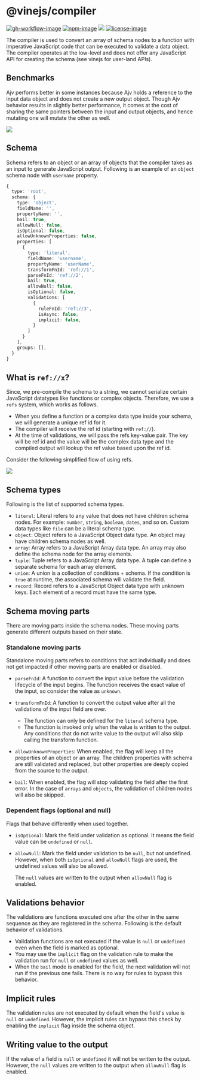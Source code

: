 # @vinejs/compiler

[![gh-workflow-image]][gh-workflow-url] [![npm-image]][npm-url] ![][typescript-image] [![license-image]][license-url]

The compiler is used to convert an array of schema nodes to a function with imperative JavaScript code that can be executed to validate a data object. The compiler operates at the low-level and does not offer any JavaScript API for creating the schema (see vinejs for user-land APIs).

## Benchmarks

Ajv performs better in some instances because Ajv holds a reference to the input data object and does not create a new output object. Though Ajv behavior results in slightly better performance, it comes at the cost of sharing the same pointers between the input and output objects, and hence mutating one will mutate the other as well.

![](./vine_benchmarks.png)

## Schema

Schema refers to an object or an array of objects that the compiler takes as an input to generate JavaScript output. Following is an example of an `object` schema node with `username` property.

```ts
{
  type: 'root',
  schema: {
    type: 'object',
    fieldName: '',
    propertyName: '',
    bail: true,
    allowNull: false,
    isOptional: false,
    allowUnknownProperties: false,
    properties: [
      {
        type: 'literal',
        fieldName: 'username',
        propertyName: 'userName',
        transformFnId: 'ref://1',
        parseFnId: 'ref://2',
        bail: true,
        allowNull: false,
        isOptional: false,
        validations: [
          {
            ruleFnId: 'ref://3',
            isAsync: false,
            implicit: false,
          }
        ]
      }
    ],
    groups: [],
  }
}
```

## What is `ref://x`?

Since, we pre-compile the schema to a string, we cannot serialize certain JavaScript datatypes like functions or complex objects. Therefore, we use a `refs` system, which works as follows.

- When you define a function or a complex data type inside your schema, we will generate a unique ref id for it.
- The compiler will receive the ref id (starting with `ref://`).
- At the time of validations, we will pass the refs key-value pair. The key will be ref id and the value will be the complex data type and the compiled output will lookup the ref value based upon the ref id.

Consider the following simplified flow of using refs.

![](./compiler_parsing_flow.png)

## Schema types

Following is the list of supported schema types.

- `literal`: Literal refers to any value that does not have children schema nodes. For example: `number`, `string`, `boolean`, `dates`, and so on. Custom data types like `file` can be a literal schema type.
- `object`: Object refers to a JavaScript Object data type. An object may have children schema nodes as well.
- `array`: Array refers to a JavaScript Array data type. An array may also define the schema node for the array elements.
- `tuple`: Tuple refers to a JavaScript Array data type. A tuple can define a separate schema for each array element.
- `union`: A union is a collection of conditions + schema. If the condition is `true` at runtime, the associated schema will validate the field.
- `record`: Record refers to a JavaScript Object data type with unknown keys. Each element of a record must have the same type.

## Schema moving parts

There are moving parts inside the schema nodes. These moving parts generate different outputs based on their state.

### Standalone moving parts

Standalone moving parts refers to conditions that act individually and does not get impacted if other moving parts are enabled or disabled.

- `parseFnId`: A function to convert the input value before the validation lifecycle of the input begins. The function receives the exact value of the input, so consider the value as `unknown`.

- `transformFnId`: A function to convert the output value after all the validations of the input field are over.

  - The function can only be defined for the `literal` schema type.
  - The function is invoked only when the value is written to the output. Any conditions that do not write value to the output will also skip calling the transform function.

- `allowUnknownProperties`: When enabled, the flag will keep all the properties of an object or an array. The children properties with schema are still validated and replaced, but other properties are deeply copied from the source to the output.

- `bail`: When enabled, the flag will stop validating the field after the first error. In the case of `arrays` and `objects`, the validation of children nodes will also be skipped.

### Dependent flags (optional and null)

Flags that behave differently when used together.

- `isOptional`: Mark the field under validation as optional. It means the field value can be `undefined` or `null`.

- `allowNull`: Mark the field under validation to be `null`, but not undefined. However, when both `isOptional` and `allowNull` flags are used, the undefined values will also be allowed.

  The `null` values are written to the output when `allowNull` flag is enabled.

## Validations behavior

The validations are functions executed one after the other in the same sequence as they are registered in the schema. Following is the default behavior of validations.

- Validation functions are not executed if the value is `null` or `undefined` even when the field is marked as optional.
- You may use the `implicit` flag on the validation rule to make the validation run for `null` or `undefined` values as well.
- When the `bail` mode is enabled for the field, the next validation will not run if the previous one fails. There is no way for rules to bypass this behavior.

## Implicit rules

The validation rules are not executed by default when the field's value is `null` or `undefined`. However, the implicit rules can bypass this check by enabling the `implicit` flag inside the schema object.

## Writing value to the output

If the value of a field is `null` or `undefined` it will not be written to the output. However, the `null` values are written to the output when `allowNull` flag is enabled.

[gh-workflow-image]: https://img.shields.io/github/actions/workflow/status/vinejs/compiler/checks.yml?style=for-the-badge
[gh-workflow-url]: https://github.com/vinejs/compiler/actions/workflows/test.yml 'Github action'
[npm-image]: https://img.shields.io/npm/v/@vinejs/compiler/latest.svg?style=for-the-badge&logo=npm
[npm-url]: https://www.npmjs.com/package/@vinejs/compiler/v/latest 'npm'
[typescript-image]: https://img.shields.io/badge/Typescript-294E80.svg?style=for-the-badge&logo=typescript
[license-url]: LICENSE.md
[license-image]: https://img.shields.io/github/license/vinejs/compiler?style=for-the-badge
